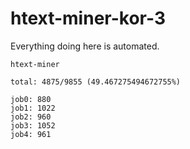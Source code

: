 # htext-miner-kor-3

Everything doing here is automated.

```
htext-miner

total: 4875/9855 (49.467275494672755%)

job0: 880
job1: 1022
job2: 960
job3: 1052
job4: 961
```